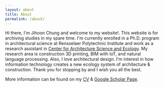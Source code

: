 ```yaml
---
layout: about
title: About
permalink: /about/
---
```

Hi there, I'm Jihoon Chung and welcome to my website!. This website is for archiving studies in my spare time. I'm currently enrolled in a Ph.D. program in architectural science at Rensselaer Polytechnic Institute and work as a research assistant in [Center for Architecture Science and Ecology](https://www.case.rpi.edu/). My research area is construction 3D printing, BIM with IoT, and natural language processing. Also, I love architectural design. I'm interest in how information technology creates a new ecology system of architecture & construction. Thank you for stopping by and I wish you all the best.

More information can be found on my [CV](https://archi-j.github.io/resume/) & [Google Scholar Page](https://scholar.google.com/citations?user=ExZUcKYAAAAJ&hl=en&authuser=2).
